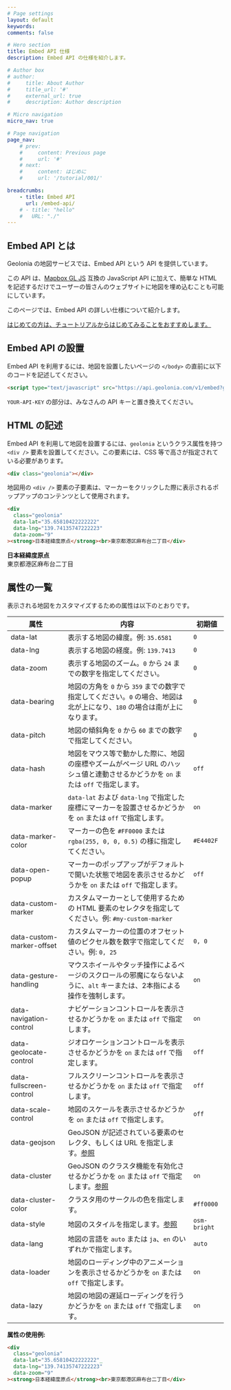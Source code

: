 ```yaml
---
# Page settings
layout: default
keywords:
comments: false

# Hero section
title: Embed API 仕様
description: Embed API の仕様を紹介します。

# Author box
# author:
#     title: About Author
#     title_url: '#'
#     external_url: true
#     description: Author description

# Micro navigation
micro_nav: true

# Page navigation
page_nav:
    # prev:
    #     content: Previous page
    #     url: '#'
    # next:
    #     content: はじめに
    #     url: '/tutorial/001/'

breadcrumbs:
    - title: Embed API
      url: /embed-api/
    # - title: "hello"
    #   URL: "./"
---
```


## Embed API とは

Geolonia の地図サービスでは、Embed API という API を提供しています。

この API は、[Mapbox GL JS](https://docs.mapbox.com/mapbox-gl-js/api/) 互換の JavaScript API に加えて、簡単な HTML を記述するだけでユーザーの皆さんのウェブサイトに地図を埋め込むことも可能にしています。

このページでは、Embed API の詳しい仕様について紹介します。

[はじめての方は、チュートリアルからはじめてみることをおすすめします。](/tutorial/)

## Embed API の設置

Embed API を利用するには、地図を設置したいページの `</body>` の直前に以下のコードを記述してください。

```html
<script type="text/javascript" src="https://api.geolonia.com/v1/embed?geolonia-api-key=YOUR-API-KEY"></script>
```

`YOUR-API-KEY` の部分は、みなさんの API キーと置き換えてください。

## HTML の記述

Embed API を利用して地図を設置するには、`geolonia` というクラス属性を持つ `<div />` 要素を設置してください。この要素には、CSS 等で高さが指定されている必要があります。

```html
<div class="geolonia"></div>
```

<div class="geolonia"></div>

地図用の `<div />` 要素の子要素は、マーカーをクリックした際に表示されるポップアップのコンテンツとして使用されます。

```html
<div
  class="geolonia"
  data-lat="35.65810422222222"
  data-lng="139.74135747222223"
  data-zoom="9"
><strong>日本経緯度原点</strong><br>東京都港区麻布台二丁目</div>
```

<div
  class="geolonia"
  data-lat="35.65810422222222"
  data-lng="139.74135747222223"
  data-zoom="9"
><strong>日本経緯度原点</strong><br>東京都港区麻布台二丁目</div>

## 属性の一覧

表示される地図をカスタマイズするための属性は以下のとおりです。

| 属性 | 内容 | 初期値 |
|---|---|---|
| data-lat | 表示する地図の緯度。例: `35.6581` | `0` |
| data-lng | 表示する地図の経度。例: `139.7413` | `0` |
| data-zoom | 表示する地図のズーム。`0` から `24` までの数字を指定してください。 | `0` |
| data-bearing | 地図の方角を `0` から `359` までの数字で指定してください。`0` の場合、地図は北が上になり、`180` の場合は南が上になります。 | `0` |
| data-pitch | 地図の傾斜角を `0` から `60` までの数字で指定してください。 | `0` |
| data-hash | 地図をマウス等で動かした際に、地図の座標やズームがページ URL のハッシュ値と連動させるかどうかを `on` または `off` で指定します。 | `off` |
| data-marker | `data-lat` および `data-lng` で指定した座標にマーカーを設置させるかどうかを `on` または `off` で指定します。 | `on` |
| data-marker-color | マーカーの色を `#FF0000` または `rgba(255, 0, 0, 0.5)` の様に指定してください。 | `#E4402F` |
| data-open-popup | マーカーのポップアップがデフォルトで開いた状態で地図を表示させるかどうかを `on` または `off` で指定します。 | `off` |
| data-custom-marker | カスタムマーカーとして使用するための HTML 要素のセレクタを指定してください。例: `#my-custom-marker` |  |
| data-custom-marker-offset | カスタムマーカーの位置のオフセット値のピクセル数を数字で指定してください。例: `0, 25` | `0, 0` |
| data-gesture-handling | マウスホイールやタッチ操作によるページのスクロールの邪魔にならないように、`alt` キーまたは、2本指による操作を強制します。 | `on` |
| data-navigation-control | ナビゲーションコントロールを表示させるかどうかを `on` または `off` で指定します。 | `on` |
| data-geolocate-control | ジオロケーションコントロールを表示させるかどうかを `on` または `off` で指定します。 | `off` |
| data-fullscreen-control | フルスクリーンコントロールを表示させるかどうかを `on` または `off` で指定します。 | `off` |
| data-scale-control | 地図のスケールを表示させるかどうかを `on` または `off` で指定します。 | `off` |
| data-geojson | GeoJSON が記述されている要素のセレクタ、もしくは URL を指定します。[参照](/tutorial/007/) |  |
| data-cluster | GeoJSON のクラスタ機能を有効化させるかどうかを `on` または `off` で指定します。[参照](/tutorial/007/) | `on` |
| data-cluster-color | クラスタ用のサークルの色を指定します。 | `#ff0000` |
| data-style | 地図のスタイルを指定します。[参照](/tutorial/005/) | `osm-bright` |
| data-lang | 地図の言語を `auto` または `ja`、`en` のいずれかで指定します。 | `auto` |
| data-loader | 地図のローディング中のアニメーションを表示させるかどうかを `on` または `off` で指定します。 | `on` |
| data-lazy | 地図の地図の遅延ローディングを行うかどうかを `on` または `off` で指定します。 | `on` |

<strong>属性の使用例:</strong>

```html
<div
  class="geolonia"
  data-lat="35.65810422222222"_
  data-lng="139.74135747222223"
  data-zoom="9"
><strong>日本経緯度原点</strong><br>東京都港区麻布台二丁目</div>
```
